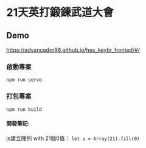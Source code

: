 # 21天英打鍛鍊武道大會

## Demo
<https://advancedor96.github.io/hex_keybr_fronted/#/>

### 啟動專案
```
npm run serve
```

### 打包專案
```
npm run build
```


#### 開發筆記:
js建立陣列 with 21個0值：
`let a = Array(21).fill(0)`